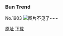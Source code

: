 ### Bun Trend
No.1903
![图片不见了~~~](https://imgs.xkcd.com/comics/bun_trend.png)

[原址](https://xkcd.com//1903) [下载](https://imgs.xkcd.com/comics/bun_trend.png)

